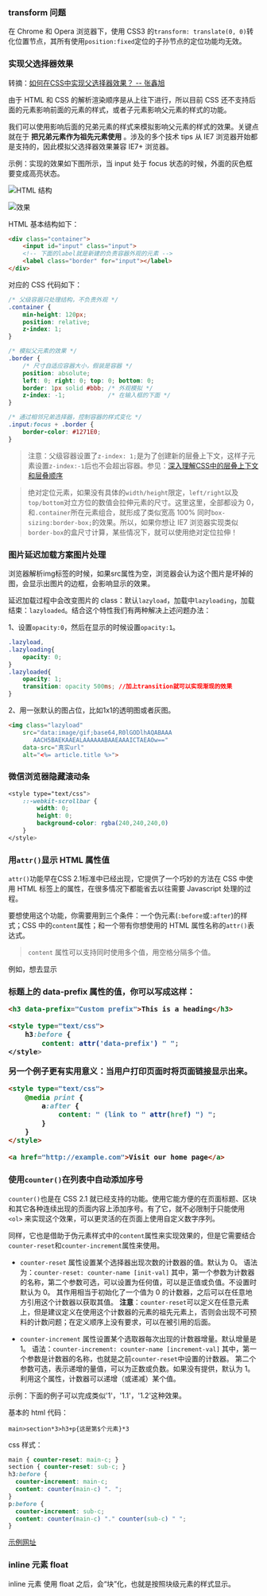 ### transform 问题
在 Chrome 和 Opera 浏览器下，使用 CSS3 的`transform: translate(0, 0)`转化位置节点，其所有使用`position:fixed`定位的子孙节点的定位功能均无效。


### 实现父选择器效果
转摘：[如何在CSS中实现父选择器效果？ -- 张鑫旭](http://www.zhangxinxu.com/wordpress/2016/08/css-parent-selector/)

由于 HTML 和 CSS 的解析渲染顺序是从上往下进行，所以目前 CSS 还不支持后面的元素影响前面的元素的样式，或者子元素影响父元素的样式的功能。

我们可以使用影响后面的兄弟元素的样式来模拟影响父元素的样式的效果。关键点就在于 **把兄弟元素作为祖先元素使用** 。涉及的多个技术 tips 从 IE7 浏览器开始都是支持的，因此模拟父选择器效果兼容 IE7+ 浏览器。

示例：实现的效果如下图所示，当 input 处于 focus 状态的时候，外面的灰色框要变成高亮状态。

![HTML 结构](http://7xkt52.com1.z0.glb.clouddn.com/markdown/1470718599041.png)

![效果](http://7xkt52.com1.z0.glb.clouddn.com/markdown/1470718591282.png)

HTML 基本结构如下：
```html
<div class="container">
    <input id="input" class="input">
    <!-- 下面的label就是新建的负责容器外观的元素 -->
    <label class="border" for="input"></label>
</div>
```

对应的 CSS 代码如下：
```css
/* 父级容器只处理结构，不负责外观 */
.container {
    min-height: 120px;
    position: relative;
    z-index: 1;
}

/* 模拟父元素的效果 */
.border {
    /* 尺寸自适应容器大小，假装是容器 */
    position: absolute;
    left: 0; right: 0; top: 0; bottom: 0; 
    border: 1px solid #bbb; /* 外观模拟 */
    z-index: -1;            /* 在输入框的下面 */
}

/* 通过相邻兄弟选择器，控制容器的样式变化 */
.input:focus + .border {
    border-color: #1271E0;    
}
```

> 注意：父级容器设置了`z-index: 1;`是为了创建新的层叠上下文，这样子元素设置`z-index:-1`后也不会超出容器。参见：[深入理解CSS中的层叠上下文和层叠顺序](http://www.zhangxinxu.com/wordpress/2016/01/understand-css-stacking-context-order-z-index/)

> 绝对定位元素，如果没有具体的`width/height`限定，`left/right`以及`top/bottom`对立方位的数值会拉伸元素的尺寸。这里这里，全部都设为 0，和`.container`所在元素组合，就形成了类似宽高 100% 同时`box-sizing:border-box;`的效果。所以，如果你想让 IE7 浏览器实现类似`border-box`的盒尺寸计算，某些情况下，就可以使用绝对定位拉伸！

### 图片延迟加载方案图片处理
浏览器解析img标签的时候，如果src属性为空，浏览器会认为这个图片是坏掉的图，会显示出图片的边框，会影响显示的效果。

延迟加载过程中会改变图片的 class：默认`lazyload`，加载中`lazyloading`，加载结束：`lazyloaded`。结合这个特性我们有两种解决上述问题办法：

1、设置`opacity:0`，然后在显示的时候设置`opacity:1`。

```css
.lazyload,
.lazyloading{
    opacity: 0;
}
.lazyloaded{
    opacity: 1;
    transition: opacity 500ms; //加上transition就可以实现渐现的效果
}
```

2、用一张默认的图占位，比如1x1的透明图或者灰图。

```html
<img class="lazyload" 
    src="data:image/gif;base64,R0lGODlhAQABAAA
       AACH5BAEKAAEALAAAAAABAAEAAAICTAEAOw==" 
    data-src="真实url" 
    alt="<%= article.title %>">
```


### 微信浏览器隐藏滚动条

```css
<style type="text/css">
    ::-webkit-scrollbar {
        width: 0;
        height: 0;
        background-color: rgba(240,240,240,0)
    }
</style>
```


### 用`attr()`显示 HTML 属性值
`attr()`功能早在CSS 2.1标准中已经出现，它提供了一个巧妙的方法在 CSS 中使用 HTML 标签上的属性，在很多情况下都能省去以往需要 Javascript 处理的过程。

要想使用这个功能，你需要用到三个条件：一个伪元素(`:before`或`:after`)的样式；CSS 中的`content`属性；和一个带有你想使用的 HTML 属性名称的`attr()`表达式。

> `content` 属性可以支持同时使用多个值，用空格分隔多个值。

例如，想去显示 <h3> 标题上的 data-prefix 属性的值，你可以写成这样：

```html
<h3 data-prefix="Custom prefix">This is a heading</h3>

<style type="text/css">
    h3:before {
        content: attr('data-prefix') " ";
</style>
```

另一个例子更有实用意义：当用户打印页面时将页面链接显示出来。

```html
<style type="text/css">
    @media print {
        a:after {
            content: " (link to " attr(href) ") ";
        }
    }
</style>

<a href="http://example.com">Visit our home page</a>
```

### 使用`counter()`在列表中自动添加序号
`counter()`也是在 CSS 2.1 就已经支持的功能。使用它能方便的在页面标题、区块和其它各种连续出现的页面内容上添加序号。有了它，就不必限制于只能使用`<ol>` 来实现这个效果，可以更灵活的在页面上使用自定义数字序列。

同样，它也是借助于伪元素样式中的`content`属性来实现效果的，但是它需要结合`counter-reset`和`counter-increment`属性来使用。

- `counter-reset` 属性设置某个选择器出现次数的计数器的值。默认为 0。
    语法为：`counter-reset: counter-name [init-val]`
    其中，第一个参数为计数器的名称，第二个参数可选，可以设置为任何值，可以是正值或负值。不设置时默认为 0。
    其作用相当于初始化了一个值为 0 的计数器，之后可以在任意地方引用这个计数器以获取其值。
    **注意**：`counter-reset`可以定义在任意元素上，但是建议定义在使用这个计数器的元素的祖先元素上，否则会出现不可预料的计数问题；在定义顺序上没有要求，可以在被引用的后面。
        
- `counter-increment` 属性设置某个选取器每次出现的计数器增量。默认增量是 1。
    语法：`counter-increment: counter-name [increment-val]`
    其中，第一个参数是计数器的名称，也就是之前`counter-reset`中设置的计数器。
    第二个参数可选，表示递增的量值，可以为正数或负数。如果没有提供，默认为 1。
    利用这个属性，计数器可以递增（或递减）某个值。

示例：下面的例子可以完成类似'1'，'1.1'，'1.2'这种效果。

基本的 html 代码：

```
main>section*3>h3+p{这是第$个元素}*3
```

css 样式：

```css
main { counter-reset: main-c; }
section { counter-reset: sub-c; }
h3:before {
  counter-increment: main-c;
  content: counter(main-c) ". ";
}
p:before { 
  counter-increment: sub-c;
  content: counter(main-c) "." counter(sub-c) " ";
}
```

[示例网址](http://codepen.io/Lin07ux/pen/LNrVjy?editors=1100)

### inline 元素 float
inline 元素 使用 float 之后，会“块”化，也就是按照块级元素的样式显示。


